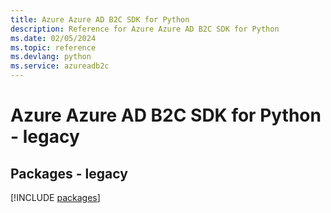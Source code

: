 ```yaml
---
title: Azure Azure AD B2C SDK for Python
description: Reference for Azure Azure AD B2C SDK for Python
ms.date: 02/05/2024
ms.topic: reference
ms.devlang: python
ms.service: azureadb2c
---
```

# Azure Azure AD B2C SDK for Python - legacy
## Packages - legacy
[!INCLUDE [packages](azure-ad-b2c-index.md)]